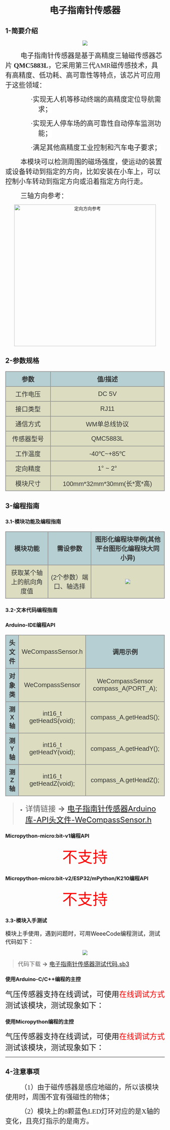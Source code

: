 <div align=center>
<h1 class="text-center">电子指南针传感器</h1>
</div>

## **1-简要介绍**

<div align=center>
<img src="docs\electronic_modules\rj11\compass_sensor\20190511-122900.png">
</div>

<p class=MsoNormal style='text-indent:.5in'><span lang=ZH-CN style='font-size:
16.0pt;font-family:宋体;color:#222222;background:white'>电子指南针传感器是基于高精度三轴磁传感器芯片 </span><b><span
style='font-size:16.0pt;font-family:宋体;color:#222222;background:white'>QMC5883L</span></b><span lang=ZH-CN style='font-size:16.0pt;
font-family:宋体;color:#222222;background:white'>，它采用第三代</span><span
style='font-size:16.0pt;font-family:宋体;color:#222222;background:white'>AMR<span
lang=ZH-CN>磁传感技术，具有高精度、低功耗、高可靠性等特点，该芯片可应用于这些领域：</span></span><span
style='font-family:宋体'><o:p></o:p></span></p>

<p class=MsoListParagraph style='margin-left:78.0pt;text-indent:-.25in'><span
style='font-size:16.0pt;font-family:宋体;color:#222222'>·<span lang=ZH-CN
style='background:white'>实现无人机等移动终端的高精度定位导航需求；</span></span><span
style='font-family:宋体'><o:p></o:p></span></p>

<p class=MsoListParagraph style='margin-left:78.0pt;text-indent:-.25in'><span
style='font-size:16.0pt;font-family:宋体;color:#222222'>·<span lang=ZH-CN
style='background:white'>实现无人停车场的高可靠性自动停车监测功能；</span></span><span
style='font-family:宋体'><o:p></o:p></span></p>

<p class=MsoListParagraph style='margin-left:78.0pt;text-indent:-.25in'><span
style='font-size:16.0pt;font-family:宋体;color:#222222'>·<span lang=ZH-CN
style='background:white'>满足其他高精度工业控制和汽车电子要求；</span></span><span
style='font-family:宋体'><o:p></o:p></span></p>

<p class=MsoNormal style='text-indent:.5in'><span lang=ZH-CN style='font-size:
16.0pt;font-family:宋体;color:#222222;background:white'>本模块可以检测周围的磁场强度，使运动的装置或设备转动到指定的方向，比如安装在小车上，可以控制小车转动到指定方向或沿着指定方向行走。</span><span
style='font-family:宋体'><o:p></o:p></span></p>

<p class=MsoNormal style='text-indent:.5in'><span lang=ZH-CN style='font-size:
16.0pt;font-family:宋体;color:#222222;background:white'>三轴方向参考：</span><span
style='font-family:宋体'><o:p></o:p></span></p>

<p class=MsoNormal align=center style='text-align:center'><span
style='mso-no-proof:yes'><img border=0 width=448 height=447 id="_x0000_i1026"
src="docs\electronic_modules\rj11\compass_sensor\20190511-154735.png"
title="定向方向参考"></span></p>


## 2-**参数规格**

<!-- CSS goes in the document HEAD or added to your external stylesheet -->
<style type="text/css">
table.imagetable {
    font-family: verdana,arial,sans-serif;
    font-size:20px;
    color:#333333;
    border-width: 1px;
    border-color: #999999;
    border-collapse: collapse;
}
table.imagetable th {
    background:#b5cfd2 url('cell-blue.jpg');
    border-width: 2px;
    padding: 8px;
    border-style: solid;
    border-color: #999999;
    text-align: center;
}
table.imagetable td {
    background:#dcddc0 url('cell-grey.jpg');
    border-width: 2px;
    padding: 8px;
    border-style: solid;
    border-color: #999999;
    text-align: center;
}
text{
	font-size: 1cm;
	color: #7ec699;
}
</style>

<!-- Table goes in the document BODY -->
<table class="imagetable" style="display: table; text-align: left;">
<tr>
    <th>参数</th><th>值/描述</th>
</tr>
<tr>
    <td>工作电压</td><td>DC 5V</td>
</tr>
<tr>
    <td>接口类型</td><td>RJ11</td>
</tr>
<tr>
    <td>通信方式</td><td>WM单总线协议</td>
</tr>
<tr>
    <td>传感器型号</td><td>QMC5883L</td>
</tr>
<tr>
    <td>工作温度</td><td>-40℃~+85℃</td>
</tr>
<tr>
    <td>定向精度</td><td>1° ~ 2°</td>
</tr>
<tr>
    <td>模块尺寸</td><td>100mm*32mm*30mm(长*宽*高)</td>
</tr>
</table>

## **3-编程指南**

### **3.1-模块功能及编程指南**

<table class="imagetable" style="display: table; text-align: left;">
<tr>
    <th>模块功能</th><th>需设参数</th><th>图形化编程块举例(其他平台图形化编程块大同小异)</th>
</tr>
<tr>
    <td>获取某个轴上的航向角度值</td><td>(2个参数）端口、轴选择</td><td><img src="docs\electronic_modules\rj11\compass_sensor\20190511-161322.png"></td>
</tr>
</table>

### **3.2-文本代码编程指南**

<!-- tabs:start -->

### **Arduino-IDE编程API**

<table class="imagetable" style="display: table; text-align: left;">
<tr>
    <th>头文件</th><td>WeCompassSensor.h</th><th>调用示例</th>
</tr>
<tr>
    <th>对象类</th><td>WeCompassSensor</td><td>WeCompassSensor compass_A(PORT_A);</td>
</tr>
<tr>
    <th>测X轴</th><td>int16_t getHeadS(void);</td><td>compass_A.getHeadS();</td>
</tr>
<tr>
    <th>测Y轴</th><td>int16_t getHeadY(void);</td><td>compass_A.getHeadY();</td>
</tr>
<tr>
    <th>测Z轴</th><td>int16_t getHeadZ(void);</td><td>compass_A.getHeadZ();</td>
</tr>
</table>

> - <font size=5 >详情链接 **→** [电子指南针传感器Arduino库-API头文件-WeCompassSensor.h](https://github.com/WEEEMAKE/Weeemake_Libraries_for_Arduino/blob/master/Weeemake/src/WeCompassSensor.h)</font>

### **Micropython-micro:bit-v1编程API**

<div align=center>
<font size=7 color=red>不支持</font>
</div>

### **Micropython-micro:bit-v2/ESP32/mPython/K210编程API**

<div align=center>
<font size=7 color=red>不支持</font>
</div>

<!-- tabs:end -->

### **3.3-模块入手测试**

<font size=4 >模块上手使用，遇到问题时，可用WeeeCode编程测试，测试代码如下：</font>

<div align=center>
<img src="docs\electronic_modules\rj11\compass_sensor\20220427174723.png"></img>
</div>

> <font size=4 >代码下载 **→** <a href = "docs\electronic_modules\rj11\compass_sensor\电子指南针传感器测试代码.sb3">电子指南针传感器测试代码.sb3</a></font>

<!-- tabs:start -->

### **使用Arduino-C/C++编程的主控**

<font size=5>气压传感器支持在线调试，可使用<font size=5 color=red>在线调试方式</font>测试该模块，测试现象如下：</font>

### **使用Micropython编程的主控**

<font size=5>气压传感器支持在线调试，可使用<font size=5 color=red>在线调试方式</font>测试该模块，测试现象如下：</font>

<!-- tabs:end -->
---

## **4-注意事项**

<html><body>

<p class=MsoNormal style='text-indent:.5in'><span lang=ZH-CN style='font-size:
16.0pt;font-family:宋体;color:#222222;background:white'>（</span><span
style='font-size:16.0pt;font-family:宋体;color:#222222;background:white'>1<span
lang=ZH-CN>）由于磁传感器是感应地磁的，所以该模块使用时，周围不宜有强磁性的物体；</span><o:p></o:p></span></p>

<p class=MsoNormal style='text-indent:.5in'><span lang=ZH-CN style='font-size:
16.0pt;font-family:宋体;color:#222222;background:white'>（</span><span
style='font-size:16.0pt;font-family:宋体;color:#222222;background:white'>2<span
lang=ZH-CN>）模块上的</span>8<span lang=ZH-CN>颗蓝色</span>LED<span lang=ZH-CN>灯环对应的是</span>X<span
lang=ZH-CN>轴的变化，且亮灯指示的是南方。</span><o:p></o:p></span></p>

</body></html>